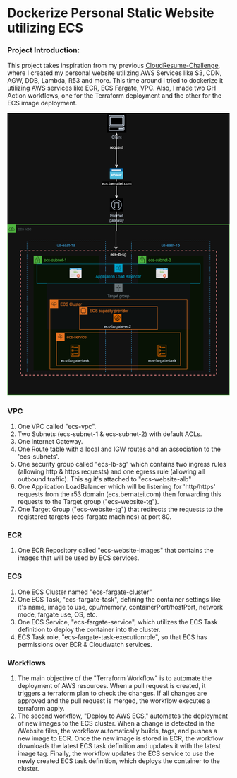 # Dockerize Personal Static Website utilizing ECS

### Project Introduction:
This project takes inspiration from my previous [CloudResume-Challenge](https://github.com/bertei/CloudResumeChallenge), where I created my personal website utilizing AWS Services like S3, CDN, AGW, DDB, Lambda, R53 and more. This time around I tried to dockerize it utilizing AWS services like ECR, ECS Fargate, VPC. Also, I made two GH Action workflows, one for the Terraform deployment and the other for the ECS image deployment.

![Architecture Diagram](./Diagrams/ecs-diagram.drawio.png)

### VPC
1. One VPC called "ecs-vpc".
2. Two Subnets (ecs-subnet-1 & ecs-subnet-2) with default ACLs.
3. One Internet Gateway.
4. One Route table with a local and IGW routes and an association to the 'ecs-subnets'.
5. One security group called "ecs-lb-sg" which contains two ingress rules (allowing http & https requests) and one egress rule (allowing all outbound traffic). This sg it's attached to "ecs-website-alb"
6. One Application LoadBalancer which will be listening for 'http/https' requests from the r53 domain (ecs.bernatei.com) then forwarding this requests to the Target group ("ecs-website-tg").
7. One Target Group ("ecs-website-tg") that redirects the requests to the registered targets (ecs-fargate machines) at port 80.
### ECR
1. One ECR Repository called "ecs-website-images" that contains the images that will be used by ECS services.
### ECS
1. One ECS Cluster named "ecs-fargate-cluster"
2. One ECS Task, "ecs-fargate-task", defining the container settings like it's name, image to use, cpu/memory, containerPort/hostPort, network mode, fargate use, OS, etc.
3. One ECS Service, "ecs-fargate-service", which utilizes the ECS Task definition to deploy the container into the cluster.
4. ECS Task role, "ecs-fargate-task-executionrole", so that ECS has permissions over ECR & Cloudwatch services.
### Workflows
1. The main objective of the "Terraform Workflow" is to automate the deployment of AWS resources. When a pull request is created, it triggers a terraform plan to check the changes. If all changes are approved and the pull request is merged, the workflow executes a terraform apply.
2. The second workflow, "Deploy to AWS ECS," automates the deployment of new images to the ECS cluster. When a change is detected in the /Website files, the workflow automatically builds, tags, and pushes a new image to ECR. Once the new image is stored in ECR, the workflow downloads the latest ECS task definition and updates it with the latest image tag. Finally, the workflow updates the ECS service to use the newly created ECS task definition, which deploys the container to the cluster.
